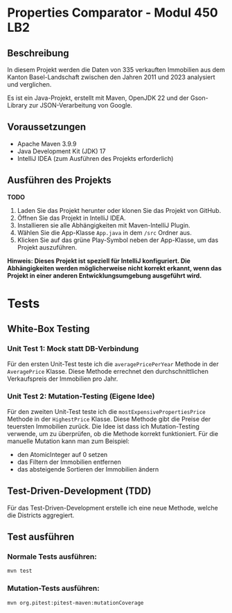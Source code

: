# Properties Comparator - Modul 450 LB2
## Beschreibung

In diesem Projekt werden die Daten von 335 verkauften Immobilien aus dem Kanton Basel-Landschaft zwischen den Jahren 2011 und 2023 analysiert und
verglichen.

Es ist ein Java-Projekt, erstellt mit Maven, OpenJDK 22 und der Gson-Library zur JSON-Verarbeitung von Google.

## Voraussetzungen

* Apache Maven 3.9.9
* Java Development Kit (JDK) 17
* IntelliJ IDEA (zum Ausführen des Projekts erforderlich)

## Ausführen des Projekts

**TODO**

1. Laden Sie das Projekt herunter oder klonen Sie das Projekt von GitHub.
2. Öffnen Sie das Projekt in IntelliJ IDEA.
3. Installieren sie alle Abhängigkeiten mit Maven-IntelliJ Plugin.
4. Wählen Sie die App-Klasse `App.java` in dem `/src` Ordner aus.
7. Klicken Sie auf das grüne Play-Symbol neben der App-Klasse, um das Projekt auszuführen.

**Hinweis: Dieses Projekt ist speziell für IntelliJ konfiguriert. Die Abhängigkeiten werden möglicherweise nicht korrekt erkannt, wenn das Projekt in
einer anderen Entwicklungsumgebung ausgeführt wird.**

# Tests

## White-Box Testing

### Unit Test 1: Mock statt DB-Verbindung

Für den ersten Unit-Test teste ich die `averagePricePerYear` Methode in der `AveragePrice` Klasse.
Diese Methode errechnet den durchschnittlichen Verkaufspreis der Immobilien pro Jahr.

### Unit Test 2: Mutation-Testing (Eigene Idee)

Für den zweiten Unit-Test teste ich die `mostExpensivePropertiesPrice` Methode in der `HighestPrice` Klasse.
Diese Methode gibt die Preise der teuersten Immobilien zurück.
Die Idee ist dass ich Mutation-Testing verwende, um zu überprüfen, ob die Methode korrekt funktioniert.
Für die manuelle Mutation kann man zum Beispiel:

- den AtomicInteger auf 0 setzen
- das Filtern der Immobilien entfernen
- das absteigende Sortieren der Immobilien ändern

## Test-Driven-Development (TDD)

Für das Test-Driven-Development erstelle ich eine neue Methode, welche die Districts aggregiert.

## Test ausführen

### Normale Tests ausführen:

```
mvn test
```

### Mutation-Tests ausführen:

```
mvn org.pitest:pitest-maven:mutationCoverage
```

